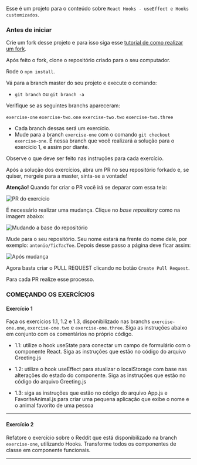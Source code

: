 Esse é um projeto para o conteúdo sobre `React Hooks - useEffect e Hooks customizados`.

### Antes de iniciar

Crie um fork desse projeto e para isso siga esse [tutorial de como realizar um fork](https://guides.github.com/activities/forking/).

Após feito o fork, clone o repositório criado para o seu computador.

Rode o `npm install`.

Vá para a branch master do seu projeto e execute o comando:
- `git branch` ou `git branch -a`

Verifique se as seguintes branchs apareceram:

  `exercise-one`
  `exercise-two.one`
  `exercise-two.two`
  `exercise-two.three`

- Cada branch dessas será um exercício.
- Mude para a branch `exercise-one` com o comando `git checkout exercise-one`. É nessa branch que você realizará a solução para o exercício 1, e assim por diante.

Observe o que deve ser feito nas instruções para cada exercício.

Após a solução dos exercícios, abra um PR no seu repositório forkado e, se quiser, mergeie para a master, sinta-se a vontade!

**Atenção!** Quando for criar o PR você irá se deparar com essa tela:

![PR do exercício](images/example-pr.png)

É necessário realizar uma mudança. Clique no *base repository* como na imagem abaixo:

![Mudando a base do repositório](images/change-base.png)

Mude para o seu repositório. Seu nome estará na frente do nome dele, por exemplo: `antonio/TicTacToe`. Depois desse passo a página deve ficar assim:

![Após mudança](images/after-change.png)

Agora basta criar o PULL REQUEST clicando no botão `Create Pull Request`.

Para cada PR realize esse processo.

### COMEÇANDO OS EXERCÍCIOS

#### Exercício 1

Faça os exercícios 1.1, 1.2 e 1.3, disponibilizado nas branchs `exercise-one.one`, `exercise-one.two` e `exercise-one.three`. Siga as instruções abaixo em conjunto com os comentários no próprio código.

- 1.1: utilize o hook useState para conectar um campo de formulário com o componente React. Siga as instruções que estão no código do arquivo Greeting.js

- 1.2: utilize o hook useEffect para atualizar o localStorage com base nas alterações do estado do componente. Siga as instruções que estão no código do arquivo Greeting.js

- 1.3: siga as instruções que estão no código do arquivo App.js e FavoriteAnimal.js para criar uma pequena aplicação que exibe o nome e o animal favorito de uma pessoa

---

#### Exercício 2

Refatore o exercício sobre o Reddit que está disponibilizado na branch `exercise-one`, utilizando Hooks. Transforme todos os componentes de classe em componente funcionais.

---
